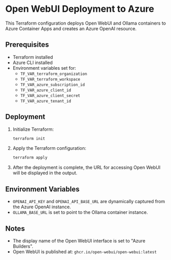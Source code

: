 # Open WebUI Deployment to Azure

This Terraform configuration deploys Open WebUI and Ollama containers to Azure Container Apps and creates an Azure OpenAI resource.

## Prerequisites

- Terraform installed
- Azure CLI installed
- Environment variables set for:
  - `TF_VAR_terraform_organization`
  - `TF_VAR_terraform_workspace`
  - `TF_VAR_azure_subscription_id`
  - `TF_VAR_azure_client_id`
  - `TF_VAR_azure_client_secret`
  - `TF_VAR_azure_tenant_id`

## Deployment

1. Initialize Terraform:

    ```sh
    terraform init
    ```

2. Apply the Terraform configuration:

    ```sh
    terraform apply
    ```

3. After the deployment is complete, the URL for accessing Open WebUI will be displayed in the output.

## Environment Variables

- `OPENAI_API_KEY` and `OPENAI_API_BASE_URL` are dynamically captured from the Azure OpenAI instance.
- `OLLAMA_BASE_URL` is set to point to the Ollama container instance.

## Notes

- The display name of the Open WebUI interface is set to "Azure Builders".
- Open WebUI is published at: `ghcr.io/open-webui/open-webui:latest`
